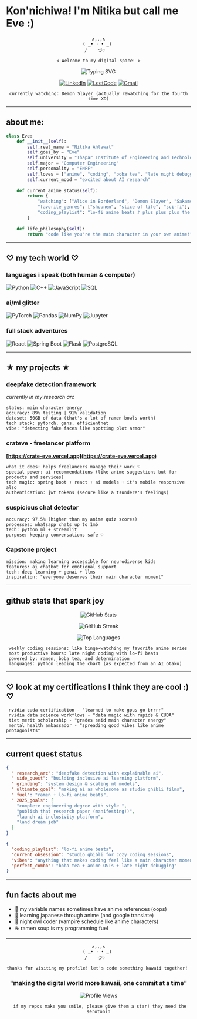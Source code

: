 # Kon'nichiwa! I'm Nitika but call me Eve :)  

<div align="center">
  
```
∧,,,∧
    ( ̳• · • ̳)     
   /    づ♡      

< Welcome to my digital space! >
```

![Typing SVG](https://readme-typing-svg.herokuapp.com?font=JetBrains+Mono&size=24&duration=4000&pause=800&color=F8BBD0&center=true&vCenter=true&width=700&lines=AI+%26+ML+Otaku;Coding+like+it's+my+anime+arc;Building+the+future+with+✨kawaii✨+code;Computer+Engineering;～(＾◡＾)～)

</div>

<div align="center">
  
[![LinkedIn](https://img.shields.io/badge/LinkedIn-pastel?style=flat-square&logo=linkedin&logoColor=white&color=E1BEE7)](https://www.linkedin.com/in/nitika-6ab64024a)
[![LeetCode](https://img.shields.io/badge/LeetCode-kawaii?style=flat-square&logo=LeetCode&logoColor=white&color=FFD1DC)](https://leetcode.com/nitika__)
[![Gmail](https://img.shields.io/badge/Gmail-soft?style=flat-square&logo=gmail&logoColor=white&color=B8E6B8)](mailto:nitikaahlawat3@gmail.com)

`currently watching: Demon Slayer (actually rewatching for the fourth time XD)` 

</div>

---

## about me:

```python
class Eve:
    def __init__(self):
        self.real_name = "Nitika Ahlawat"
        self.goes_by = "Eve"
        self.university = "Thapar Institute of Engineering and Technology"
        self.major = "Computer Engineering"
        self.personality = "ENPF" 
        self.loves = ["anime", "coding", "boba tea", "late night debugging", "ramen"]
        self.current_mood = "excited about AI research"
        
    def current_anime_status(self):
        return {
            "watching": ["Alice in Borderland", "Demon Slayer", "Sakamoto Days"],
            "favorite_genres": ["shounen", "slice of life", "sci-fi"],
            "coding_playlist": "lo-fi anime beats ♪ plus plus plus the demon slayer playlist is awesome ohh I love the Akaza Epic Theme"
        }
        
    def life_philosophy(self):
        return "code like you're the main character in your own anime!"
```

---

## ♡ my tech world ♡

### languages i speak (both human & computer) 
![Python](https://img.shields.io/badge/python-kawaii?style=for-the-badge&logo=python&logoColor=white&color=FFB6C1)
![C++](https://img.shields.io/badge/c++-aesthetic?style=for-the-badge&logo=c%2B%2B&logoColor=white&color=DDA0DD)
![JavaScript](https://img.shields.io/badge/javascript-pastel?style=for-the-badge&logo=javascript&logoColor=white&color=F0E68C)
![SQL](https://img.shields.io/badge/SQL-soft?style=for-the-badge&logo=mysql&logoColor=white&color=B8E6B8)

### ai/ml glitter
![PyTorch](https://img.shields.io/badge/PyTorch-kawaii?style=for-the-badge&logo=PyTorch&logoColor=white&color=FFB6C1)
![Pandas](https://img.shields.io/badge/pandas-aesthetic?style=for-the-badge&logo=pandas&logoColor=white&color=E6E6FA)
![NumPy](https://img.shields.io/badge/numpy-dreamy?style=for-the-badge&logo=numpy&logoColor=white&color=F0F8FF)
![Jupyter](https://img.shields.io/badge/jupyter-soft?style=for-the-badge&logo=jupyter&logoColor=white&color=DDD6FE)

### full stack adventures 
![React](https://img.shields.io/badge/react-pastel?style=for-the-badge&logo=react&logoColor=white&color=B8E6B8)
![Spring Boot](https://img.shields.io/badge/spring-kawaii?style=for-the-badge&logo=spring&logoColor=white&color=FFD1DC)
![Flask](https://img.shields.io/badge/flask-aesthetic?style=for-the-badge&logo=flask&logoColor=white&color=E1BEE7)
![PostgreSQL](https://img.shields.io/badge/postgresql-dreamy?style=for-the-badge&logo=postgresql&logoColor=white&color=F5DEB3)

---

## ★ my projects ★ 

### deepfake detection framework
*currently in my research arc* 
```
status: main character energy 
accuracy: 89% testing | 91% validation 
dataset: 50GB of data (that's a lot of ramen bowls worth)
tech stack: pytorch, gans, efficientnet
vibe: "detecting fake faces like spotting plot armor"
```

### crateve - freelancer platform 
**[https://crate-eve.vercel.app](https://crate-eve.vercel.app)** 
```
what it does: helps freelancers manage their work ♡
special power: ai recommendations (like anime suggestions but for products and services)
tech magic: spring boot + react + ai models + it's mobile responsive also
authentication: jwt tokens (secure like a tsundere's feelings)
```

###  suspicious chat detector 
```
accuracy: 97.5% (higher than my anime quiz scores)
processes: whatsapp chats up to 1mb
tech: python ml + streamlit 
purpose: keeping conversations safe ♡
```

###  Capstone project
```
mission: making learning accessible for neurodiverse kids
features: ai chatbot for emotional support
tech: deep learning + genai + llms
inspiration: "everyone deserves their main character moment"
```

---

##  github stats that spark joy 

<div align="center">

![GitHub Stats](https://github-readme-stats.vercel.app/api?username=Nitika13&theme=buefy&hide_border=true&include_all_commits=true&count_private=true&bg_color=0d1117&title_color=F8BBD0&text_color=E6E6FA&icon_color=DDA0DD)

![GitHub Streak](https://github-readme-streak-stats.herokuapp.com/?user=Nitika13&theme=buefy&hide_border=true&background=0d1117&stroke=F8BBD0&ring=DDA0DD&fire=FFB6C1&currStreakLabel=E6E6FA&currStreakNum=F8BBD0&sideNums=E6E6FA&sideLabels=DDA0DD&dates=B8E6B8)

![Top Languages](https://github-readme-stats.vercel.app/api/top-langs/?username=Nitika13&theme=buefy&hide_border=true&include_all_commits=true&count_private=true&layout=compact&bg_color=0d1117&title_color=F8BBD0&text_color=E6E6FA)

</div>


```
 weekly coding sessions: like binge-watching my favorite anime series
 most productive hours: late night coding with lo-fi beats
 powered by: ramen, boba tea, and determination
 languages: python leading the chart (as expected from an AI otaku)
```

---

## ♡ look at my certifications I think they are cool :) ♡

```
 nvidia cuda certification - "learned to make gpus go brrrr"
 nvidia data science workflows - "data magic with rapids & CUDA" 
 tiet merit scholarship - "grades said main character energy"
 mental health ambassador - "spreading good vibes like anime protagonists"
```

---

## current quest status 

```json
{
  " research_arc": "deepfake detection with explainable ai",
  " side_quest": "building inclusive ai learning platform", 
  " grinding": "system design & scaling ml models",
  " ultimate_goal": "making ai as wholesome as studio ghibli films",
  " fuel": "ramen + lo-fi anime beats",
  " 2025_goals": [
    "complete engineering degree with style ",
    "publish that research paper (manifesting!)",
    "launch ai inclusivity platform",
    "land dream job"
  ]
}
```

```json
{
  "coding_playlist": "lo-fi anime beats",
  "current_obsession": "studio ghibli for cozy coding sessions",
  "vibes": "anything that makes coding feel like a main character moment",
  "perfect_combo": "boba tea + anime OSTs + late night debugging"
}
```

---

##  fun facts about me 

- 🌸 my variable names sometimes have anime references (oops)
- 🎌 learning japanese through anime (and google translate)
- 🌙 night owl coder (vampire schedule like anime characters)
- ☕ ramen soup is my programming fuel 

---

<div align="center">

```
∧,,,∧
    ( ̳• · • ̳)     
   /    づ♡      

thanks for visiting my profile! let's code something kawaii together! 
```

### "making the digital world more kawaii, one commit at a time"

![Profile Views](https://komarev.com/ghpvc/?username=Nitika13&label=visitors&color=F8BBD0&style=flat)

` if my repos make you smile, please give them a star! they need the serotonin`

</div>
